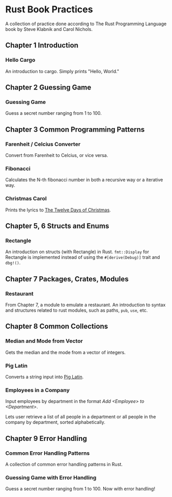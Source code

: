 # Rust Book Practices

A collection of practice done according to The Rust Programming Language book by Steve Klabnik and Carol Nichols.

## Chapter 1 Introduction

### Hello Cargo

An introduction to cargo. Simply prints "Hello, World."

## Chapter 2 Guessing Game

### Guessing Game

Guess a secret number ranging from 1 to 100.

## Chapter 3 Common Programming Patterns

### Farenheit / Celcius Converter

Convert from Farenheit to Celcius, or vice versa.

### Fibonacci

Calculates the N-th fibonacci number in both a recursive way or a iterative way.

### Christmas Carol

Prints the lyrics to [The Twelve Days of Christmas](https://genius.com/Christmas-songs-the-twelve-days-of-christmas-lyrics).

## Chapter 5, 6 Structs and Enums

### Rectangle

An introduction on structs (with Rectangle) in Rust. `fmt::Display` for Rectangle is implemented instead of using the `#[derive(Debug)]` trait and `dbg!()`.

## Chapter 7 Packages, Crates, Modules

### Restaurant

From Chapter 7, a module to emulate a restaurant. An introduction to syntax and structures related to rust modules, such as paths, `pub`, `use`, etc.

## Chapter 8 Common Collections

### Median and Mode from Vector

Gets the median and the mode from a vector of integers.

### Pig Latin

Converts a string input into [Pig Latin](https://en.wikipedia.org/wiki/Pig_Latin).

### Employees in a Company

Input employees by department in the format _Add \<Employee\> to \<Department\>_.

Lets user retrieve a list of all people in a department or all people in the company by department, sorted alphabetically.

## Chapter 9 Error Handling

### Common Error Handling Patterns

A collection of common error handling patterns in Rust.

### Guessing Game with Error Handling

Guess a secret number ranging from 1 to 100. Now with error handling!